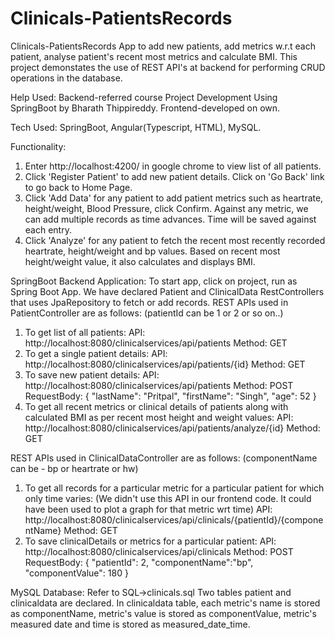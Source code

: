 # Clinicals-PatientsRecords
Clinicals-PatientsRecords App to add new patients, add metrics w.r.t each patient, analyse patient's recent most metrics and calculate BMI. This project demonstates the use of REST API's at backend for performing CRUD operations in the database.

Help Used: Backend-referred course Project Development Using SpringBoot by Bharath Thippireddy. Frontend-developed on own.

Tech Used: SpringBoot, Angular(Typescript, HTML), MySQL.

Functionality:
1. Enter http://localhost:4200/ in google chrome to view list of all patients.
2. Click 'Register Patient' to add new patient details. Click on 'Go Back' link to go back to Home Page.
3. Click 'Add Data' for any patient to add patient metrics such as heartrate, height/weight, Blood Pressure, click Confirm. Against any metric, we can add multiple records as time advances. Time will be saved against each entry.
4. Click 'Analyze' for any patient to fetch the recent most recently recorded heartrate, height/weight and bp values. Based on recent most height/weight value, it also calculates and displays BMI.

SpringBoot Backend Application: 
To start app, click on project, run as Spring Boot App. 
We have declared Patient and ClinicalData RestControllers that uses JpaRepository to fetch or add records.
REST APIs used in PatientController are as follows: 
(patientId can be 1 or 2 or so on..)
1. To get list of all patients:
   API: http://localhost:8080/clinicalservices/api/patients
   Method: GET
2. To get a single patient details:
   API: http://localhost:8080/clinicalservices/api/patients/{id}
   Method: GET
3. To save new patient details:
   API: http://localhost:8080/clinicalservices/api/patients
   Method: POST
   RequestBody: {
                  "lastName": "Pritpal",
                  "firstName": "Singh",
                  "age": 52
                }
4. To get all recent metrics or clinical details of patients along with calculated BMI as per recent most height and weight values:
   API: http://localhost:8080/clinicalservices/api/patients/analyze/{id}
   Method: GET

REST APIs used in ClinicalDataController are as follows:
(componentName can be - bp or heartrate or hw)
1. To get all records for a particular metric for a particular patient for which only time varies: (We didn't use this API in our frontend code. It could have been used to plot a graph for that metric wrt time)
   API: http://localhost:8080/clinicalservices/api/clinicals/{patientId}/{componentName} 
   Method: GET
2. To save clinicalDetails or metrics for a particular patient:
   API: http://localhost:8080/clinicalservices/api/clinicals
   Method: POST
   RequestBody: {
                  "patientId": 2,
                  "componentName":"bp",
                  "componentValue": 180
                }


MySQL Database: Refer to SQL->clinicals.sql
Two tables patient and clinicaldata are declared. In clinicaldata table, each metric's name is stored as componentName, metric's value is stored as componentValue, metric's measured date and time is stored as measured_date_time.
